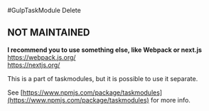 #GulpTaskModule Delete

## NOT MAINTAINED
**I recommend you to use something else, like Webpack or next.js**  
https://webpack.js.org/  
https://nextjs.org/  

This is a part of taskmodules, but it is possible to use it separate.

See [https://www.npmjs.com/package/taskmodules](https://www.npmjs.com/package/taskmodules) for more info.